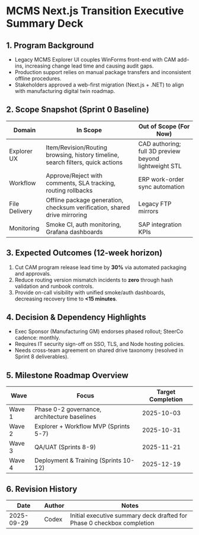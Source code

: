# MCMS Next.js Transition Executive Summary Deck

## 1. Program Background
- Legacy MCMS Explorer UI couples WinForms front-end with CAM add-ins, increasing change lead time and causing audit gaps.
- Production support relies on manual package transfers and inconsistent offline procedures.
- Stakeholders approved a web-first migration (Next.js + .NET) to align with manufacturing digital twin roadmap.

## 2. Scope Snapshot (Sprint 0 Baseline)
| Domain | In Scope | Out of Scope (For Now) |
| --- | --- | --- |
| Explorer UX | Item/Revision/Routing browsing, history timeline, search filters, quick actions | CAD authoring; full 3D preview beyond lightweight STL |
| Workflow | Approve/Reject with comments, SLA tracking, routing rollbacks | ERP work-order sync automation |
| File Delivery | Offline package generation, checksum verification, shared drive mirroring | Legacy FTP mirrors |
| Monitoring | Smoke CI, auth monitoring, Grafana dashboards | SAP integration KPIs |

## 3. Expected Outcomes (12-week horizon)
1. Cut CAM program release lead time by **30%** via automated packaging and approvals.
2. Reduce routing version mismatch incidents to **zero** through hash validation and runbook controls.
3. Provide on-call visibility with unified smoke/auth dashboards, decreasing recovery time to **<15 minutes**.

## 4. Decision & Dependency Highlights
- Exec Sponsor (Manufacturing GM) endorses phased rollout; SteerCo cadence: monthly.
- Requires IT security sign-off on SSO, TLS, and Node hosting policies.
- Needs cross-team agreement on shared drive taxonomy (resolved in Sprint 8 deliverables).

## 5. Milestone Roadmap Overview
| Wave | Focus | Target Completion |
| --- | --- | --- |
| Wave 1 | Phase 0-2 governance, architecture baselines | 2025-10-03 |
| Wave 2 | Explorer + Workflow MVP (Sprints 5-7) | 2025-10-31 |
| Wave 3 | QA/UAT (Sprints 8-9) | 2025-11-21 |
| Wave 4 | Deployment & Training (Sprints 10-12) | 2025-12-19 |

## 6. Revision History
| Date | Author | Notes |
| --- | --- | --- |
| 2025-09-29 | Codex | Initial executive summary deck drafted for Phase 0 checkbox completion |
